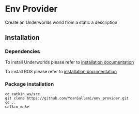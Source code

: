 # Env Provider
Create an Underworlds world from a static a description 

## Installation

### Dependencies

To install Underworlds please refer to [installation documentation](http://underworlds.readthedocs.io/en/latest/installation.html?highlight=installation)

To install ROS please refer to [installation documentation](https://wiki.ros.org/kinetic/Installation)

### Package installation

```
cd catkin_ws/src
git clone https://github.com/YoanSallami/env_provider.git
cd ..
catkin_make
```
